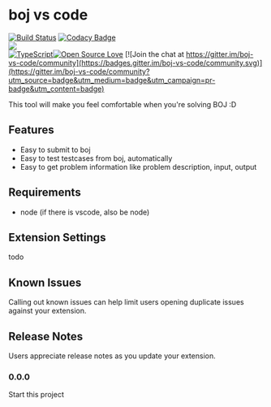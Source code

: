 # boj vs code

[![Build Status](https://travis-ci.org/moreal/boj-vs-code.svg?branch=master)](https://travis-ci.org/moreal/boj-vs-code)
[![Codacy Badge](https://api.codacy.com/project/badge/Grade/2adae3da53304e1d84433f5e7d723e0d)](https://www.codacy.com/app/dogeonlove0326/boj-vs-code?utm_source=github.com&amp;utm_medium=referral&amp;utm_content=moreal/boj-vs-code&amp;utm_campaign=Badge_Grade)  
![](https://vsmarketplacebadge.apphb.com/version/bojvscode.boj-vs-code.svg)  
[![TypeScript](https://badges.frapsoft.com/typescript/awesome/typescript.png?v=101)](https://github.com/ellerbrock/typescript-badges/)[![Open Source Love](https://badges.frapsoft.com/os/v2/open-source.svg?v=103)](https://github.com/ellerbrock/open-source-badges/) [![Join the chat at https://gitter.im/boj-vs-code/community](https://badges.gitter.im/boj-vs-code/community.svg)](https://gitter.im/boj-vs-code/community?utm_source=badge&utm_medium=badge&utm_campaign=pr-badge&utm_content=badge)

This tool will make you feel comfortable when you're solving BOJ :D

## Features

- Easy to submit to boj
- Easy to test testcases from boj, automatically
- Easy to get problem information like problem description, input, output

<!-- TODO Add Images -->

## Requirements

- node (if there is vscode, also be node)

## Extension Settings

todo

## Known Issues

Calling out known issues can help limit users opening duplicate issues against your extension.

## Release Notes

Users appreciate release notes as you update your extension.

### 0.0.0

Start this project